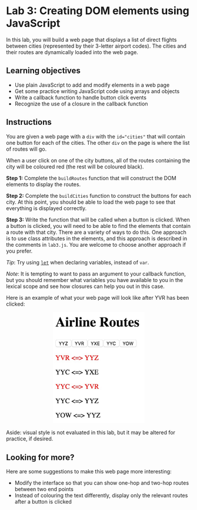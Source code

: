 # Lab 3: Creating DOM elements using JavaScript

In this lab, you will build a web page that displays a list of direct flights between cities (represented by their 3-letter airport codes). The cities and their routes are dynamically loaded into the web page.


## Learning objectives

- Use plain JavaScript to add and modify elements in a web page
- Get some practice writing JavaScript code using arrays and objects
- Write a callback function to handle button click events
- Recognize the use of a closure in the callback function


## Instructions

You are given a web page with a `div` with the `id="cities"` that will contain one button for each of the cities. The other `div` on the page is where the list of routes will go.

When a user click on one of the city buttons, all of the routes containing the city will be coloured red (the rest will be coloured black).

**Step 1:** Complete the `buildRoutes` function that will construct the DOM elements to display the routes.

**Step 2:** Complete the `buildCities` function to construct the buttons for each city. At this point, you should be able to load the web page to see that everything is displayed correctly.

**Step 3:** Write the function that will be called when a button is clicked. When a button is clicked, you will need to be able to find the elements that contain a route with that city. There are a variety of ways to do this. One approach is to use class attributes in the elements, and this approach is described in the comments in `lab3.js`. You are welcome to choose another approach if you prefer.

*Tip*: Try using [`let`](https://developer.mozilla.org/en-US/docs/Web/JavaScript/Reference/Statements/let) when declaring variables, instead of `var`.

*Note*: It is tempting to want to pass an argument to your callback function,
but you should remember what variables you have available to you in the lexical
scope and see how closures can help you out in this case.

Here is an example of what your web page will look like after YVR has been clicked:

<p align="center">
    <img src="./yvr_clicked.jpg" alt="City buttons and routes" width="250">
</p>

Aside: visual style is not evaluated in this lab, but it may be altered for practice, if desired.


## Looking for more?

Here are some suggestions to make this web page more interesting:
- Modify the interface so that you can show one-hop and two-hop routes between two end points
- Instead of colouring the text differently, display only the relevant routes after a button is clicked
